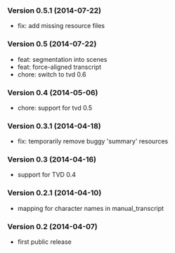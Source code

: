 ### Version 0.5.1 (2014-07-22)

  - fix: add missing resource files

### Version 0.5 (2014-07-22)

  - feat: segmentation into scenes
  - feat: force-aligned transcript
  - chore: switch to tvd 0.6

### Version 0.4 (2014-05-06)

  - chore: support for tvd 0.5

### Version 0.3.1 (2014-04-18)

  - fix: temporarily remove buggy 'summary' resources

### Version 0.3 (2014-04-16)

  - support for TVD 0.4

### Version 0.2.1 (2014-04-10)

  - mapping for character names in manual_transcript

### Version 0.2 (2014-04-07)

  - first public release

